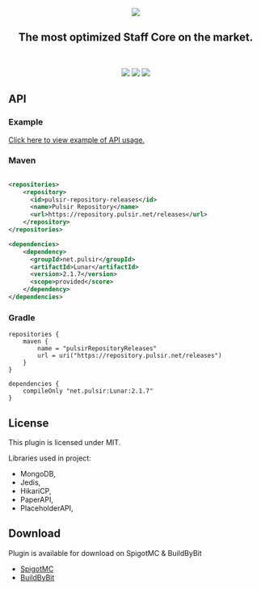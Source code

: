 <p align="center">
<img src="https://i.imgur.com/z2VWbpd.png" />
<h2 align="center">The most optimized Staff Core on the market.</h2>
</p>
<br>
<p align="center">
<img src="https://img.shields.io/discord/515954361810157568?color=7289DA&label=Discord&logo=discord&logoColor=7289DA&link=https://discord.gg/6NRjM9N7uk" />
<img src="https://img.shields.io/badge/version-2.1.7-blue">
<img src="https://img.shields.io/badge/API-Docs-blue">
</p>

## API

### Example

<a href="https://github.com/PulsirDevelopment/Lunar/blob/main/Example/src/main/java/net/pulsir/example/Example.java">Click here to view example of API usage.</a>

### Maven

```xml

<repositories>
    <repository>
      <id>pulsir-repository-releases</id>
      <name>Pulsir Repository</name>
      <url>https://repository.pulsir.net/releases</url>
    </repository>
</repositories>

<dependencies>
    <dependency>
      <groupId>net.pulsir</groupId>
      <artifactId>Lunar</artifactId>
      <version>2.1.7</version>
      <scope>provided</score>
    </dependency>
</dependencies>
```

### Gradle

```text
repositories {
    maven {
        name = "pulsirRepositoryReleases"
        url = uri("https://repository.pulsir.net/releases")
    }
}

dependencies {
    compileOnly "net.pulsir:Lunar:2.1.7"
}
```

## License

This plugin is licensed under MIT.

Libraries used in project:
- MongoDB,
- Jedis,
- HikariCP,
- PaperAPI,
- PlaceholderAPI,

## Download

Plugin is available for download on SpigotMC & BuildByBit

- [SpigotMC](https://www.spigotmc.org/resources/lunar-optimized-staff-core-placeholderapi.116639/)
- [BuildByBit](https://builtbybit.com/resources/lunar-optimized-staff-core.44303/)
